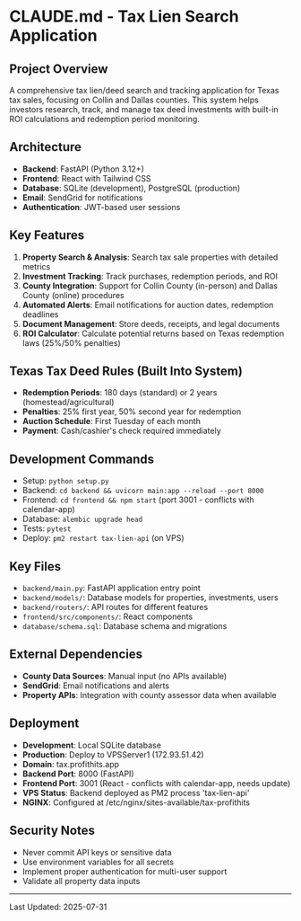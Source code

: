 # CLAUDE.md - Tax Lien Search Application

## Project Overview
A comprehensive tax lien/deed search and tracking application for Texas tax sales, focusing on Collin and Dallas counties. This system helps investors research, track, and manage tax deed investments with built-in ROI calculations and redemption period monitoring.

## Architecture
- **Backend**: FastAPI (Python 3.12+)
- **Frontend**: React with Tailwind CSS
- **Database**: SQLite (development), PostgreSQL (production)
- **Email**: SendGrid for notifications
- **Authentication**: JWT-based user sessions

## Key Features
1. **Property Search & Analysis**: Search tax sale properties with detailed metrics
2. **Investment Tracking**: Track purchases, redemption periods, and ROI
3. **County Integration**: Support for Collin County (in-person) and Dallas County (online) procedures
4. **Automated Alerts**: Email notifications for auction dates, redemption deadlines
5. **Document Management**: Store deeds, receipts, and legal documents
6. **ROI Calculator**: Calculate potential returns based on Texas redemption laws (25%/50% penalties)

## Texas Tax Deed Rules (Built Into System)
- **Redemption Periods**: 180 days (standard) or 2 years (homestead/agricultural)
- **Penalties**: 25% first year, 50% second year for redemption
- **Auction Schedule**: First Tuesday of each month
- **Payment**: Cash/cashier's check required immediately

## Development Commands
- Setup: `python setup.py`
- Backend: `cd backend && uvicorn main:app --reload --port 8000`
- Frontend: `cd frontend && npm start` (port 3001 - conflicts with calendar-app)
- Database: `alembic upgrade head`
- Tests: `pytest`
- Deploy: `pm2 restart tax-lien-api` (on VPS)

## Key Files
- `backend/main.py`: FastAPI application entry point
- `backend/models/`: Database models for properties, investments, users
- `backend/routers/`: API routes for different features
- `frontend/src/components/`: React components
- `database/schema.sql`: Database schema and migrations

## External Dependencies
- **County Data Sources**: Manual input (no APIs available)
- **SendGrid**: Email notifications and alerts
- **Property APIs**: Integration with county assessor data when available

## Deployment
- **Development**: Local SQLite database
- **Production**: Deploy to VPSServer1 (172.93.51.42)
- **Domain**: tax.profithits.app
- **Backend Port**: 8000 (FastAPI)
- **Frontend Port**: 3001 (React - conflicts with calendar-app, needs update)
- **VPS Status**: Backend deployed as PM2 process 'tax-lien-api'
- **NGINX**: Configured at /etc/nginx/sites-available/tax-profithits

## Security Notes
- Never commit API keys or sensitive data
- Use environment variables for all secrets
- Implement proper authentication for multi-user support
- Validate all property data inputs

---
Last Updated: 2025-07-31